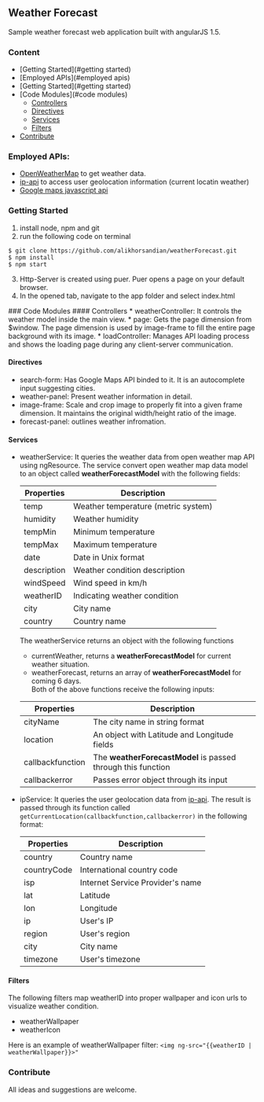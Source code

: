 ## Weather Forecast  
Sample weather forecast web application built with angularJS 1.5.

### Content
* [Getting Started](#getting started)
* [Employed APIs](#employed apis)
* [Getting Started](#getting started)
* [Code Modules](#code modules)
  * [Controllers](#controllers)
  * [Directives](#directives)
  * [Services](#services)
  * [Filters](#filters)
* [Contribute](#contribute)


<!--### Demo
You can find a demo [here](https://readmoreabout.me/projects/weatherForecast).-->
### Employed APIs:  
* [OpenWeatherMap](http://openweathermap.org) to get weather data.
* [ip-api](http://ip-api.com) to access user geolocation information (current locatin weather)
* [Google maps javascript api](https://developers.google.com/maps/documentation/javascript/examples/places-autocomplete)  

### Getting Started
1. install node, npm and git
2. run the following code on terminal
```
$ git clone https://github.com/alikhorsandian/weatherForecast.git
$ npm install
$ npm start
```
<ol start="3">
  <li>Http-Server is created using puer. Puer opens a page on your default browser.</li>
  <li>In the opened tab, navigate to the app folder and select index.html</li>
</ol>
### Code Modules
#### Controllers
* weatherController: It controls the weather model inside the main view. 
* page: Gets the page dimension from $window. The page dimension is used by image-frame to fill the entire page background with its image. 
* loadController: Manages API loading process and shows the loading page during any client-server communication. 

#### Directives
* search-form: Has Google Maps API binded to it. It is an autocomplete input suggesting cities. 
* weather-panel: Present weather information in detail.
* image-frame: Scale and crop image to properly fit into a given frame dimension. It maintains the original width/height ratio of the image.
* forecast-panel: outlines weather infromation.

#### Services
* weatherService: It queries the weather data from open weather map API using ngResource. The service convert open weather map data model to an object called **weatherForecastModel** with the following fields:

  |Properties|Description|
  |----------|-----------|
  |temp|Weather temperature (metric system)|
  |humidity|Weather humidity|
  |tempMin|Minimum temperature|
  |tempMax|Maximum temperature|
  |date|Date in Unix format|
  |description|Weather condition description|
  |windSpeed|Wind speed in km/h|
  |weatherID|Indicating weather condition|
  |city|City name|
  |country|Country name|

  The weatherService returns an object with the following functions
    * currentWeather, returns a **weatherForecastModel** for current weather situation.
    * weatherForecast, returns an array of **weatherForecastModel** for coming 6 days.  
    Both of the above functions receive the following inputs:
    
    |Properties|Description|
    |----------|-----------|
    |cityName|The city name in string format|
    |location|An object with Latitude and Longitude fields|
    |callbackfunction|The **weatherForecastModel** is passed through this function|
    |callbackerror|Passes error object through its input|
    
* ipService: It queries the user geolocation data from [ip-api](ip-api.com). The result is passed through its function called `getCurrentLocation(callbackfunction,callbackerror)` in the following format:
  
  |Properties|Description|
  |----------|-----------|
  |country|Country name|
  |countryCode|International country code|
  |isp|Internet Service Provider's name|
  |lat|Latitude|
  |lon|Longitude|
  |ip|User's IP|
  |region|User's region|
  |city|City name|
  |timezone|User's timezone|

#### Filters
The following filters map weatherID into proper wallpaper and icon urls to visualize weather condition.
* weatherWallpaper
* weatherIcon

Here is an example of weatherWallpaper filter:
`<img ng-src="{{weatherID | weatherWallpaper}}>"`

### Contribute
All ideas and suggestions are welcome. 




  
    



